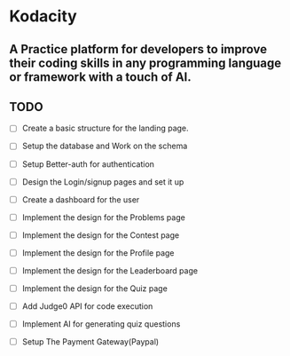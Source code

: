 # Kodacity

## A Practice platform for developers to improve their coding skills in any programming language or framework with a touch of AI.

## TODO
- [ ] Create a basic structure for the landing page.
- [ ] Setup the database and Work on the schema
- [ ] Setup Better-auth for authentication
- [ ] Design the Login/signup pages and set it up
- [ ] Create a dashboard for the user
- [ ] Implement the design for the Problems page
- [ ] Implement the design for the Contest page
- [ ] Implement the design for the Profile page
- [ ] Implement the design for the Leaderboard page
- [ ] Implement the design for the Quiz page
- [ ] Add Judge0 API for code execution
- [ ] Implement AI for generating quiz questions
- [ ] Setup The Payment Gateway(Paypal)

